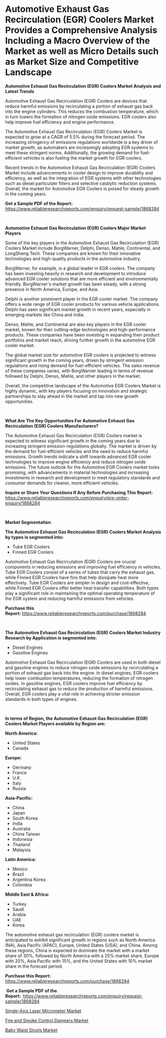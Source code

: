 <p><h1>Automotive Exhaust Gas Recirculation (EGR) Coolers Market Provides a Comprehensive Analysis Including a Macro Overview of the Market as well as Micro Details such as Market Size and Competitive Landscape</h1></p><p><strong>Automotive Exhaust Gas Recirculation (EGR) Coolers Market Analysis and Latest Trends</strong></p>
<p><p>Automotive Exhaust Gas Recirculation (EGR) Coolers are devices that reduce harmful emissions by recirculating a portion of exhaust gas back into the engine cylinders. This reduces the combustion temperature, which in turn lowers the formation of nitrogen oxide emissions. EGR coolers also help improve fuel efficiency and engine performance.</p><p>The Automotive Exhaust Gas Recirculation (EGR) Coolers Market is expected to grow at a CAGR of 5.5% during the forecast period. The increasing stringency of emissions regulations worldwide is a key driver of market growth, as automakers are increasingly adopting EGR systems to meet these stringent norms. Additionally, the growing demand for fuel-efficient vehicles is also fueling the market growth for EGR coolers.</p><p>Recent trends in the Automotive Exhaust Gas Recirculation (EGR) Coolers Market include advancements in cooler design to improve durability and efficiency, as well as the integration of EGR systems with other technologies such as diesel particulate filters and selective catalytic reduction systems. Overall, the market for Automotive EGR Coolers is poised for steady growth in the coming years.</p></p>
<p><strong>Get a Sample PDF of the Report:&nbsp;</strong> <a href="https://www.reliableresearchreports.com/enquiry/request-sample/1868284">https://www.reliableresearchreports.com/enquiry/request-sample/1868284</a></p>
<p>&nbsp;</p>
<p><strong>Automotive Exhaust Gas Recirculation (EGR) Coolers Major Market Players</strong></p>
<p><p>Some of the key players in the Automotive Exhaust Gas Recirculation (EGR) Coolers Market include BorgWarner, Delphi, Denso, Mahle, Continental, and LongSheng Tech. These companies are known for their innovative technologies and high-quality products in the automotive industry.</p><p>BorgWarner, for example, is a global leader in EGR coolers. The company has been investing heavily in research and development to introduce advanced EGR cooler solutions that are more efficient and environmentally friendly. BorgWarner's market growth has been steady, with a strong presence in North America, Europe, and Asia.</p><p>Delphi is another prominent player in the EGR cooler market. The company offers a wide range of EGR cooler products for various vehicle applications. Delphi has seen significant market growth in recent years, especially in emerging markets like China and India.</p><p>Denso, Mahle, and Continental are also key players in the EGR cooler market, known for their cutting-edge technologies and high-performance products. These companies have been investing in expanding their product portfolios and market reach, driving further growth in the automotive EGR cooler market.</p><p>The global market size for automotive EGR coolers is projected to witness significant growth in the coming years, driven by stringent emission regulations and rising demand for fuel-efficient vehicles. The sales revenue of these companies varies, with BorgWarner leading in terms of revenue followed by Delphi, Denso, Mahle, and other players in the market.</p><p>Overall, the competitive landscape of the Automotive EGR Coolers Market is highly dynamic, with key players focusing on innovation and strategic partnerships to stay ahead in the market and tap into new growth opportunities.</p></p>
<p>&nbsp;</p>
<p><strong>What Are The Key Opportunities For Automotive Exhaust Gas Recirculation (EGR) Coolers Manufacturers?</strong></p>
<p><p>The Automotive Exhaust Gas Recirculation (EGR) Coolers market is expected to witness significant growth in the coming years due to increasing stringent emission regulations globally. The market is driven by the demand for fuel-efficient vehicles and the need to reduce harmful emissions. Growth trends indicate a shift towards advanced EGR cooler technologies to improve engine efficiency and reduce nitrogen oxide emissions. The future outlook for the Automotive EGR Coolers market looks promising, with advancements in material technologies and increasing investments in research and development to meet regulatory standards and consumer demands for cleaner, more efficient vehicles.</p></p>
<p><strong>Inquire or Share Your Questions If Any Before Purchasing This Report:</strong> <a href="https://www.reliableresearchreports.com/enquiry/pre-order-enquiry/1868284">https://www.reliableresearchreports.com/enquiry/pre-order-enquiry/1868284</a></p>
<p>&nbsp;</p>
<p><strong>Market Segmentation</strong></p>
<p><strong>The Automotive Exhaust Gas Recirculation (EGR) Coolers Market Analysis by types is segmented into:</strong></p>
<p><ul><li>Tube EGR Coolers</li><li>Finned EGR Coolers</li></ul></p>
<p><p>Automotive Exhaust Gas Recirculation (EGR) Coolers are crucial components in reducing emissions and improving fuel efficiency in vehicles. Tube EGR Coolers consist of a series of tubes that carry the exhaust gas, while Finned EGR Coolers have fins that help dissipate heat more effectively. Tube EGR Coolers are simpler in design and cost-effective, while Finned EGR Coolers offer better heat transfer capabilities. Both types play a significant role in maintaining the optimal operating temperature of the EGR system and reducing harmful emissions from vehicles.</p></p>
<p><strong>Purchase this Report:&nbsp;</strong><a href="https://www.reliableresearchreports.com/purchase/1868284">https://www.reliableresearchreports.com/purchase/1868284</a></p>
<p>&nbsp;</p>
<p><strong>The Automotive Exhaust Gas Recirculation (EGR) Coolers Market Industry Research by Application is segmented into:</strong></p>
<p><ul><li>Diesel Engines</li><li>Gasoline Engines</li></ul></p>
<p><p>Automotive Exhaust Gas Recirculation (EGR) Coolers are used in both diesel and gasoline engines to reduce nitrogen oxide emissions by recirculating a portion of exhaust gas back into the engine. In diesel engines, EGR coolers help lower combustion temperatures, reducing the formation of nitrogen oxides. In gasoline engines, EGR coolers improve fuel efficiency by recirculating exhaust gas to reduce the production of harmful emissions. Overall, EGR coolers play a vital role in achieving stricter emission standards in both types of engines.</p></p>
<p>&nbsp;</p>
<p><strong>In terms of Region, the Automotive Exhaust Gas Recirculation (EGR) Coolers Market Players available by Region are:</strong></p>
<p>
    <p> <strong> North America: </strong>
        <ul>
            <li>United States</li>
            <li>Canada</li>
        </ul>
        </p> 
    <p> <strong> Europe: </strong>
        <ul>
            <li>Germany</li>
            <li>France</li>
            <li>U.K.</li>
            <li>Italy</li>
            <li>Russia</li>
        </ul>
        </p> 
    <p> <strong> Asia-Pacific: </strong>
        <ul>
            <li>China</li>
            <li>Japan</li>
            <li>South Korea</li>
            <li>India</li>
            <li>Australia</li>
            <li>China Taiwan</li>
            <li>Indonesia</li>
            <li>Thailand</li>
            <li>Malaysia</li>
        </ul>
        </p> 
    <p> <strong> Latin America: </strong>
        <ul>
            <li>Mexico</li>
            <li>Brazil</li>
            <li>Argentina Korea</li>
            <li>Colombia</li>
        </ul>
        </p> 
    <p> <strong> Middle East & Africa: </strong>
        <ul>
            <li>Turkey</li>
            <li>Saudi</li>
            <li>Arabia</li>
            <li>UAE</li>
            <li>Korea</li>
        </ul>
    </p>
    </p>
<p><p>The automotive exhaust gas recirculation (EGR) coolers market is anticipated to exhibit significant growth in regions such as North America (NA), Asia Pacific (APAC), Europe, United States (USA), and China. Among these regions, China is expected to dominate the market with a market share of 30%, followed by North America with a 25% market share, Europe with 20%, Asia Pacific with 15%, and the United States with 10% market share in the forecast period.</p></p>
<p><strong>Purchase this Report: </strong><a href="https://www.reliableresearchreports.com/purchase/1868284">https://www.reliableresearchreports.com/purchase/1868284</a></p>
<p>&nbsp;<strong>Get a Sample PDF of the Report:&nbsp;&nbsp;</strong><a href="https://www.reliableresearchreports.com/enquiry/request-sample/1868284">https://www.reliableresearchreports.com/enquiry/request-sample/1868284</a></p>
<p><strong></strong></p>
<p><p><a href="https://view.publitas.com/reportprime-1/single-axis-laser-micrometer-market-research-report-reveals-the-latest-trends-and-opportunities-of-this-market-for-period-from-2023-2030/">Single-Axis Laser Micrometer Market</a></p><p><a href="https://view.publitas.com/reportprime-1/fire-and-smoke-control-dampers-market-with-the-goal-of-estimating-the-market-size-and-future-growth-potential-of-various-market-segments-based-on-component-applications-end-user-and-region/">Fire and Smoke Control Dampers Market</a></p><p><a href="https://view.publitas.com/reportprime-1/baby-waist-stools-market-challenges-opportunities-and-growth-drivers-and-major-market-players-forecasted-for-period-from-2023-2030/">Baby Waist Stools Market</a></p></p>